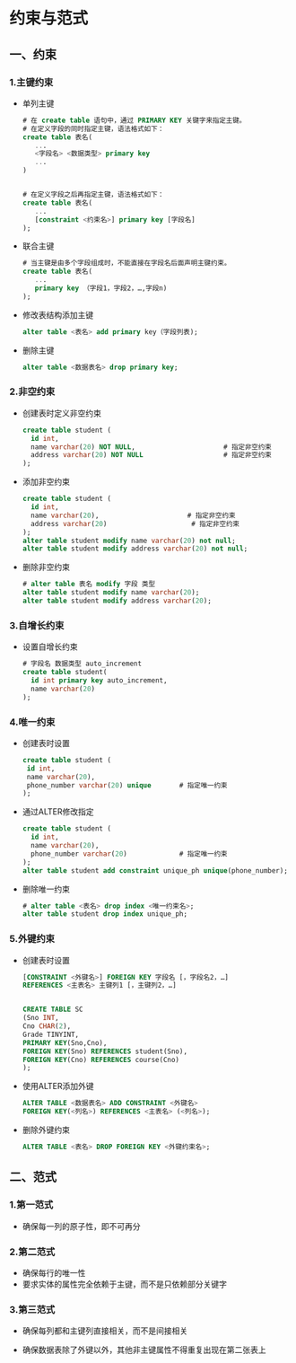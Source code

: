 # 约束与范式

## 一、约束

### 1.主键约束

- 单列主键

    ```sql
    # 在 create table 语句中，通过 PRIMARY KEY 关键字来指定主键。
    # 在定义字段的同时指定主键，语法格式如下：
    create table 表名(
       ...
       <字段名> <数据类型> primary key 
       ...
    )
    
    
    # 在定义字段之后再指定主键，语法格式如下：
    create table 表名(
       ...
       [constraint <约束名>] primary key [字段名]
    );
    ```

- 联合主键

    ```sql
    # 当主键是由多个字段组成时，不能直接在字段名后面声明主键约束。
    create table 表名(
       ...
       primary key （字段1，字段2，…,字段n)
    );
    ```

- 修改表结构添加主键

    ```sql
    alter table <表名> add primary key（字段列表);
    ```

- 删除主键

    ```sql
    alter table <数据表名> drop primary key;
    ```

### 2.非空约束

- 创建表时定义非空约束

    ```sql
    create table student ( 
      id int, 
      name varchar(20) NOT NULL,                      # 指定非空约束 
      address varchar(20) NOT NULL                    # 指定非空约束 
    ); 
    ```

- 添加非空约束

    ```sql
    create table student ( 
      id int, 
      name varchar(20),                      # 指定非空约束 
      address varchar(20)                     # 指定非空约束 
    ); 
    alter table student modify name varchar(20) not null; 
    alter table student modify address varchar(20) not null;
    ```

- 删除非空约束

    ```sql
    # alter table 表名 modify 字段 类型 
    alter table student modify name varchar(20); 
    alter table student modify address varchar(20);
    ```

### 3.自增长约束

- 设置自增长约束

    ```sql
    # 字段名 数据类型 auto_increment
    create table student( 
      id int primary key auto_increment, 
      name varchar(20) 
    );
    ```

### 4.唯一约束

- 创建表时设置

  ```sql
  create table student ( 
   id int, 
   name varchar(20), 
   phone_number varchar(20) unique       # 指定唯一约束 
  );
  ```

- 通过ALTER修改指定

  ```sql
  create table student ( 
    id int, 
    name varchar(20), 
    phone_number varchar(20)             # 指定唯一约束 
  ); 
  alter table student add constraint unique_ph unique(phone_number);
  ```

- 删除唯一约束

  ```sql
  # alter table <表名> drop index <唯一约束名>;
  alter table student drop index unique_ph;
  ```

### 5.外键约束

- 创建表时设置

  ```sql
  [CONSTRAINT <外键名>] FOREIGN KEY 字段名 [，字段名2，…]
  REFERENCES <主表名> 主键列1 [，主键列2，…]
  
  
  CREATE TABLE SC
  (Sno INT,
  Cno CHAR(2),
  Grade TINYINT,
  PRIMARY KEY(Sno,Cno),
  FOREIGN KEY(Sno) REFERENCES student(Sno),
  FOREIGN KEY(Cno) REFERENCES course(Cno)
  );
  ```

- 使用ALTER添加外键

  ```sql
  ALTER TABLE <数据表名> ADD CONSTRAINT <外键名>
  FOREIGN KEY(<列名>) REFERENCES <主表名> (<列名>);
  ```

- 删除外键约束

  ```sql
  ALTER TABLE <表名> DROP FOREIGN KEY <外键约束名>;
  ```

## 二、范式

### 1.第一范式

- 确保每一列的原子性，即不可再分

### 2.第二范式

- 确保每行的唯一性
- 要求实体的属性完全依赖于主键，而不是只依赖部分关键字

### 3.第三范式

- 确保每列都和主键列直接相关，而不是间接相关

- 确保数据表除了外键以外，其他非主键属性不得重复出现在第二张表上

